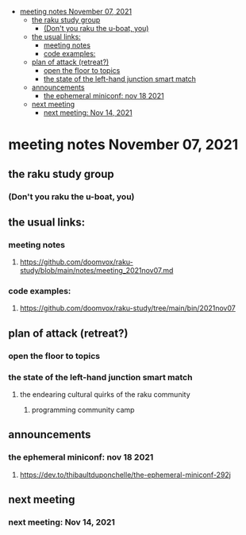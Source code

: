 - [meeting notes November 07, 2021](#org2132424)
  - [the raku study group](#org546d264)
    - [(Don't you raku the u-boat, you)](#org7ad9275)
  - [the usual links:](#org2d2b477)
    - [meeting notes](#org3234cb0)
    - [code examples:](#org97977b4)
  - [plan of attack (retreat?)](#org44f0bad)
    - [open the floor to topics](#orgf0c6d9d)
    - [the state of the left-hand junction smart match](#org4bf49b6)
  - [announcements](#org3af59ce)
    - [the ephemeral miniconf: nov 18 2021](#orgca63349)
  - [next meeting](#org2ed6f93)
    - [next meeting: Nov 14, 2021](#orgd711c88)


<a id="org2132424"></a>

# meeting notes November 07, 2021


<a id="org546d264"></a>

## the raku study group


<a id="org7ad9275"></a>

### (Don't you raku the u-boat, you)


<a id="org2d2b477"></a>

## the usual links:


<a id="org3234cb0"></a>

### meeting notes

1.  <https://github.com/doomvox/raku-study/blob/main/notes/meeting_2021nov07.md>


<a id="org97977b4"></a>

### code examples:

1.  <https://github.com/doomvox/raku-study/tree/main/bin/2021nov07>


<a id="org44f0bad"></a>

## plan of attack (retreat?)


<a id="orgf0c6d9d"></a>

### open the floor to topics


<a id="org4bf49b6"></a>

### the state of the left-hand junction smart match

1.  the endearing cultural quirks of the raku community

    1.  programming community camp


<a id="org3af59ce"></a>

## announcements


<a id="orgca63349"></a>

### the ephemeral miniconf: nov 18 2021

1.  <https://dev.to/thibaultduponchelle/the-ephemeral-miniconf-292j>


<a id="org2ed6f93"></a>

## next meeting


<a id="orgd711c88"></a>

### next meeting: Nov 14, 2021
